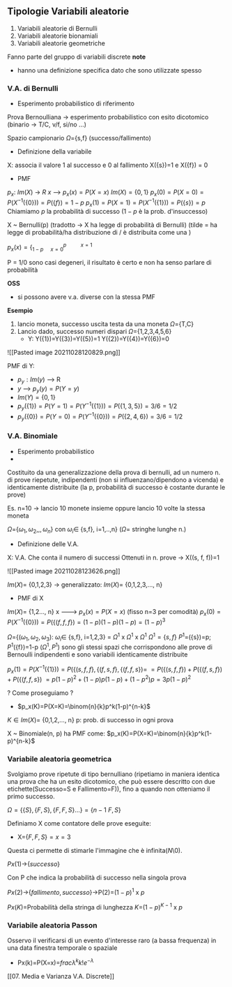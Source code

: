 ## Tipologie Variabili aleatorie
1. Variabili aleatorie di Bernulli
1. Variabili aleatorie bionamiali
2. Variabili aleatorie geometriche

Fanno parte del gruppo di variabili discrete **note**
- hanno una definizione specifica dato che sono utilizzate spesso

### V.A. di Bernulli

- Esperimento probabilistico di riferimento

Prova Bernoulliana -> esperimento probabilistico con esito dicotomico (binario -> T/C, v/f, si/no ...)

Spazio campionario $\Omega$={s,f} (successo/fallimento)

- Definizione della variabile

X: associa il valore 1 al successo e 0 al fallimento
X({s})=1 e X({f}) = 0

- PMF

$p_x:$ $Im(X)$ -> $R$
$x$ --> $p_x(x)=P(X=x)$
$Im(X)=\{0,1\}$
$p_x(0)=P(X=0)=P(X^{-1}(\{0\}))=P(\{f\}) = 1-p$ 
$p_x(1)=P(X=1)=P(X^{-1}(\{1\}))=P(\{s\}) = p$
Chiamiamo $p$ la probabilità di successo ($1-p$ è la prob. d'insuccesso)

X ~ Bernulli(p) (tradotto -> X ha legge di probabilità di Bernulli)
(tilde = ha legge di probabilità/ha distribuzione di / è distribuita come una )

$p_x(x)=\{^{p\ \ \ \ \ \ \ \ \ \ x=1}_{1-p\ \ \ \ \  x=0}$

P = 1/0 sono casi degeneri, il risultato è certo e non ha senso parlare di probabilità

**OSS**
- si possono avere v.a. diverse con la stessa PMF

**Esempio**
1. lancio moneta, successo uscita testa da una moneta $\Omega$={T,C}
2. Lancio dado, successo numeri dispari $\Omega$={1,2,3,4,5,6}
	- Y: Y({1})=Y({3})=Y({5})=1 Y({2})=Y({4})=Y({6})=0

![[Pasted image 20211028120829.png]]


PMF di Y: 
- $p_y: Im(y)$ --> R
- $y$ --> $p_y(y)=P(Y=y)$
- $Im(Y)=\{0,1\}$
- $p_y(\{1\})=P(Y=1)=P(Y^{-1}(\{1\}))=P(\{1,3,5\})= 3/6 = 1/2$
- $p_y(\{0\})=P(Y=0)=P(Y^{-1}(\{0\}))=P(\{2,4,6\})= 3/6 = 1/2$

### V.A. Binomiale
- Esperimento probabilistico
- 
Costituito da una generalizzazione della prova di bernulli, ad un numero n. di prove riepetute, indipendenti (non si influenzano/dipendono a vicenda) e identicamente distribuite (la p, probabilità di successo è costante durante le prove)

Es. n=10 -> lancio 10 monete insieme oppure lancio 10 volte la stessa moneta

$\Omega$={$\omega_1,\omega_2,,,\omega_n$} con $\omega_i \in$ {s,f}, i=1,..,n} ($\Omega$= stringhe lunghe n.)

- Definizione delle V.A.

X: V.A. Che conta il numero di successi Ottenuti in n. prove -> X((s, f, f))=1

![[Pasted image 20211028123626.png]]

$Im(X)=$ {0,1,2,3} -> generalizzato: $Im(X)=$ {0,1,2,3,..., n}

- PMF di X

$Im(X)=$ {1,2..., n}
x ---> $p_x(x)=P(X=x)$
(fisso n=3 per comodità)
$p_x(0)=P(X^{-1}(\{0\}))=P(\{(f,f,f\})= (1-p)(1-p)(1-p)=(1-p)^3$

$\Omega$={$(\omega_1,\omega_2,\omega_3)$: $\omega_i \in$ {s,f}, i=1,2,3} = $\Omega^1$ x $\Omega^1$ x $\Omega^1$
$\Omega^1=\{s,f\}$ $P^1$=({s})=p; $P^1$({f})=1-p
($\Omega^1, P^1$) sono gli stessi spazi che corrispondono alle prove di Bernoulli indipendenti e sono variabili identicamente distribuite

$p_x(1)=P(X^{-1}(\{1\}))=P(\{(s,f,f\},\{(f,s,f\},\{(f,f,s\})=$
$=P(\{(s,f,f\}) + P(\{(f,s,f\}) +P(\{(f,f,s\})$
$=p(1-p)^2+(1-p)p(1-p)+(1-p^2)p=3p(1-p)^2$

? Come proseguiamo ?
- $p_x(K)=P(X=K)=\binom{n}{k}p^k(1-p)^{n-k}$ 

$K \in Im(X)=$ {0,1,2,..., n} 
p: prob. di successo in ogni prova 

X ~ Binomiale(n, p) ha PMF come: $p_x(K)=P(X=K)=\binom{n}{k}p^k(1-p)^{n-k}$ 

### Variabile aleatoria geometrica

Svolgiamo prove ripetute di tipo bernulliano (ripetiamo in maniera identica una prova che ha un esito dicotomico, che può essere descritto con due etichette(Successo=S e Fallimento=F)), fino a quando non otteniamo il primo successo.

$\Omega=\{\{S\},\{F,S\},\{F, F,S\}...\}=\{n-1\ F,S\}$

Definiamo X come contatore delle prove eseguite:

- X=$\{F,F,S\}=x=3$

Questa ci permette di stimarle l'immagine che è infinita($N$\0).

$Px(1)$->{$successo$}

Con P che indica la probabilità di successo nella singola prova

$Px(2)$->{$fallimento,successo$}->P(2)=$(1-p)^1$ x $p$

$Px(K)$=Probabilità della stringa di lunghezza $K$=$(1-p)^{K-1}$ x $p$

### Variabile aleatoria Passon

Osservo il verificarsi di un evento d'interesse raro (a bassa frequenza) in una data finestra temporale o spaziale

- Px(k)=P(X=x)=$frac{\lambda^k}{k!}e^{-\lambda}$

[[07. Media e Varianza V.A. Discrete]]